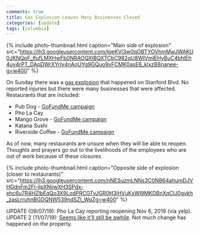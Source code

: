 ```yaml
---
comments: true
title: Gas Explosion Leaves Many Businesses Closed
categories: [update]
tags: [columbia]
---
```


{%
  include photo-thumbnail.html 
  caption="Main side of explosion"
  src="https://lh3.googleusercontent.com/lpeKVi3w0qOBTYOVhmMwJWAKU0JKNQpF_lfufLMXHwFb0NRAOQXIBQXTCbC982qU8WIVmlEHyBuC4bhlEh4uy4rPT_DApDWrXYrly4nAoUYg9GQuo9vFCMK0asE6_kIxzB8nanee-g=w400"
%}

On Sunday there was a [gas explosion](https://patch.com/maryland/columbia/gas-explosion-columbia-business-building-draws-emergency-crews) that happened on Stanford Blvd. No reported injuries but there were many businesses that were affected. Restaurants that are included:

* Pub Dog - [GoFundMe campaign](https://www.gofundme.com/f/pub-dog-staff-support-fund)
* Pho La Cay
* Mango Grove - [GoFundMe campaign](https://www.gofundme.com/f/bgawf-mango-grove-employee-support-fund)
* Katana Sushi
* Riverside Coffee - [GoFundMe campaign](https://www.gofundme.com/f/riverside-coffee-family)

As of now, many restaurants are unsure when they will be able to reopen. Thoughts and prayers go out to the livelihoods of the employees who are out of work because of these closures.

{%
  include photo-thumbnail.html 
  caption="Opposite side of explosion (closer to restaurants)"
  src="https://lh3.googleusercontent.com/nNESuzmLNNs3C0NB64ahumDJVHGdnFm2Fl-jlpXNjjwXH3SPdx-ehc6u7R4HZlbEqQo3X9LodPRCGTvJGR0H3iHVuKxWl9MKDBnXqCIJ0gvkh_zasLrruhnBGDQNW539ndSZI_WqZg=w400"
%}

UPDATE (09/07/19): Pho La Cay reporting reopening Nov 6, 2019 (via yelp).
UPDATE 2 (11/07/19): [Seems like it'll still be awhile](https://baltimore.cbslocal.com/2019/10/15/columbia-shopping-center-gas-explosion-latest/). Not much change has happened on the property.

